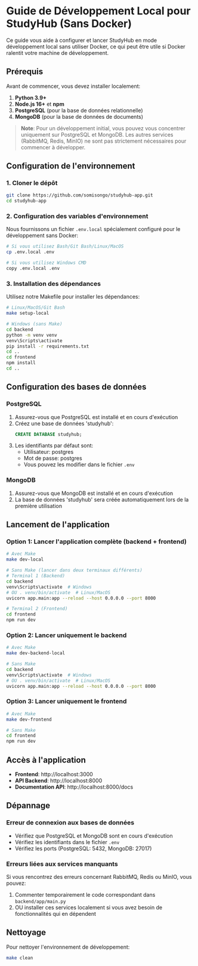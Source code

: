 # Guide de Développement Local pour StudyHub (Sans Docker)

Ce guide vous aide à configurer et lancer StudyHub en mode développement local sans utiliser Docker, ce qui peut être utile si Docker ralentit votre machine de développement.

## Prérequis

Avant de commencer, vous devez installer localement:

1. **Python 3.9+**
2. **Node.js 16+** et **npm**
3. **PostgreSQL** (pour la base de données relationnelle)
4. **MongoDB** (pour la base de données de documents)

> **Note**: Pour un développement initial, vous pouvez vous concentrer uniquement sur PostgreSQL et MongoDB. Les autres services (RabbitMQ, Redis, MinIO) ne sont pas strictement nécessaires pour commencer à développer.

## Configuration de l'environnement

### 1. Cloner le dépôt

```bash
git clone https://github.com/somisongo/studyhub-app.git
cd studyhub-app
```

### 2. Configuration des variables d'environnement

Nous fournissons un fichier `.env.local` spécialement configuré pour le développement sans Docker:

```bash
# Si vous utilisez Bash/Git Bash/Linux/MacOS
cp .env.local .env

# Si vous utilisez Windows CMD
copy .env.local .env
```

### 3. Installation des dépendances

Utilisez notre Makefile pour installer les dépendances:

```bash
# Linux/MacOS/Git Bash
make setup-local

# Windows (sans Make)
cd backend
python -m venv venv
venv\Scripts\activate
pip install -r requirements.txt
cd ..
cd frontend
npm install
cd ..
```

## Configuration des bases de données

### PostgreSQL

1. Assurez-vous que PostgreSQL est installé et en cours d'exécution
2. Créez une base de données 'studyhub':
   ```sql
   CREATE DATABASE studyhub;
   ```
3. Les identifiants par défaut sont:
   - Utilisateur: postgres
   - Mot de passe: postgres
   - Vous pouvez les modifier dans le fichier `.env`

### MongoDB

1. Assurez-vous que MongoDB est installé et en cours d'exécution
2. La base de données 'studyhub' sera créée automatiquement lors de la première utilisation

## Lancement de l'application

### Option 1: Lancer l'application complète (backend + frontend)

```bash
# Avec Make
make dev-local

# Sans Make (lancer dans deux terminaux différents)
# Terminal 1 (Backend)
cd backend
venv\Scripts\activate  # Windows
# OU . venv/bin/activate  # Linux/MacOS
uvicorn app.main:app --reload --host 0.0.0.0 --port 8000

# Terminal 2 (Frontend)
cd frontend
npm run dev
```

### Option 2: Lancer uniquement le backend

```bash
# Avec Make
make dev-backend-local

# Sans Make
cd backend
venv\Scripts\activate  # Windows
# OU . venv/bin/activate  # Linux/MacOS
uvicorn app.main:app --reload --host 0.0.0.0 --port 8000
```

### Option 3: Lancer uniquement le frontend

```bash
# Avec Make
make dev-frontend

# Sans Make
cd frontend
npm run dev
```

## Accès à l'application

- **Frontend**: http://localhost:3000
- **API Backend**: http://localhost:8000
- **Documentation API**: http://localhost:8000/docs

## Dépannage

### Erreur de connexion aux bases de données

- Vérifiez que PostgreSQL et MongoDB sont en cours d'exécution
- Vérifiez les identifiants dans le fichier `.env`
- Vérifiez les ports (PostgreSQL: 5432, MongoDB: 27017)

### Erreurs liées aux services manquants

Si vous rencontrez des erreurs concernant RabbitMQ, Redis ou MinIO, vous pouvez:

1. Commenter temporairement le code correspondant dans `backend/app/main.py`
2. OU installer ces services localement si vous avez besoin de fonctionnalités qui en dépendent

## Nettoyage

Pour nettoyer l'environnement de développement:

```bash
make clean
```
